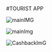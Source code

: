 #TOURIST APP

![mainIMG](https://res.cloudinary.com/dloadb2bx/image/upload/v1626556361/touristApp2_rncoc1.png)

![mainImg](https://res.cloudinary.com/dloadb2bx/image/upload/v1626555420/tourismApp1_n6g0gg.png)

![CashbackImG](https://res.cloudinary.com/dloadb2bx/image/upload/v1626556480/touristApp3_twnnud.png)
